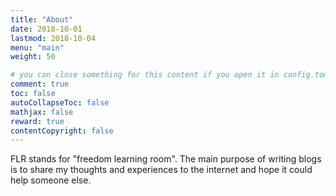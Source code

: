 ```yaml
---
title: "About"
date: 2018-10-01
lastmod: 2018-10-04
menu: "main"
weight: 50

# you can close something for this content if you open it in config.toml.
comment: true
toc: false
autoCollapseToc: false
mathjax: false
reward: true
contentCopyright: false
---
```


FLR stands for "freedom learning room".
The main purpose of writing blogs is to share my thoughts and experiences to the internet and hope it could help someone else.

